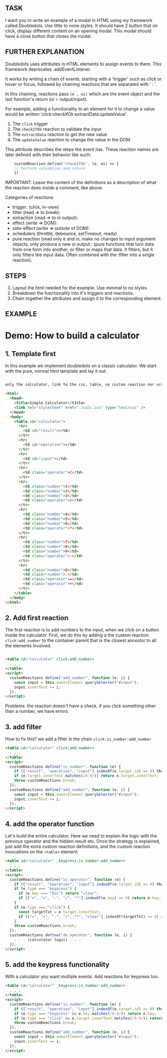 
## TASK ##

I want you to write an example of a modal in HTML using my framework called Doubledots.  Use little to none styles. It should have 2 button that on click, display different content on an opening modal. This modal should have a close button that closes the modal.

## FURTHER EXPLANATION ##

Doubledots uses attributes in HTML elements to assign events to them. This framework deprecates .addEventListener.

It works by writing a chain of events, starting with a 'trigger' such as click or hover or focus, followed by chaining reactions that are separated with ' : '. 

In this chaining, reactions pass `(e , oi)` which are the event object and the last function's return (oi = output/input).

For example, adding a functionality to an element for it to change a value would be written 'click:checkIfOk:extractData:updateValue'. 

1. The `click` trigger
2. The `checkIfOk` reaction to validate the input
3. The `extractData` reaction to get the new value
4. The `updateValue` reaction to change the value in the DOM

This attribute describes the steps the event has. These reaction names are later defined with their behavior like such: 

```js
    customReaction.define('checkIfOk', (e, oi) => {
    // Perform validation and return
    })
```

IMPORTANT: Leave the content of the definitions as a description of what the reaction does inside a comment, like above.

Categories of reactions

- trigger: (click, in-view)
- filter (read => to break):
- extraction (read => to oi output):
- effect (write => DOM):
- side-effect (write => outside of DOM):
- schedulers (throttle, debounce, setTimeout, ready)
- pure reaction (read only e and oi, make no changes to input argument objects, only produce a new oi output.: (pure functions that turn data from one form into another, or filter or maps that data. It fitlers, but it only filters the input data. Often combined with the :filter into a single reaction).

## STEPS ##

1. Layout the html needed for the example. Use minimal to no styles.
2. Breakdown the functionality into it's triggers and reactions.
3. Chain together the attributes and assign it to the corresponding element.


## EXAMPLE ##

# Demo: How to build a calculator

## 1. Template first

In this example we implement doubledots on a classic calculator. We start with the pure, normal html template and lay it out:

```html

only the calculator, link to the css, table, no custom reaction nor script

<html>
  <head>
    <title>Simple Calculator</title>
    <link rel="stylesheet" href="./calc.css" type="text/css" />
  </head>
  <body>
    <table id="calculator">
      <tr>
        <td id="result"></td>
      </tr>
      <tr>
        <td id="operation"></td>
      </tr>
      <tr>
        <td id="input"></td>
      </tr>
      <tr>
        <td class="operator">C</td>
      </tr>
      <tr>
        <td class="number">1</td>
        <td class="number">2</td>
        <td class="number">3</td>
        <td class="operator">/</td>
      </tr>
      <tr>
        <td class="number">4</td>
        <td class="number">5</td>
        <td class="number">6</td>
        <td class="operator">*</td>
      </tr>
      <tr>
        <td class="number">7</td>
        <td class="number">8</td>
        <td class="number">9</td>
        <td class="operator">-</td>
      </tr>
      <tr>
        <td class="number">0</td>
        <td class="number">.</td>
        <td class="operator">=</td>
        <td class="operator">+</td>
      </tr>
    </table>
  </body>
</html>
```

## 2. Add first reaction

The first reaciton is to add numbers to the input, when we click on a button inside the calculator. First, we do this by adding a the custom reaction `click:add_number` to the container parent that is the closest ancestor to all the elements involved.

```html

<table id="calculator" click:add_number>
  . . .
</table>
<script>
  customReactions.define("add_number", function (e, i) {
    const input = this.ownerElement.querySelector("#input");
    input.innerText += i;
  });
</script>
```

Problems: the reaction doesn't have a check. if you click something other than a number, we have errors.
## 3. add filter

How to fix this? we add a filter in the chain `click:is_number:add_number`

```html
<table id="calculator" click:add_number>
  . . .
</table>
<script>
  customReactions.define("is_number", function (e) {
    if (["result", "operation", "input"].indexOf(e.target.id) >= 0) throw customReactions.break;
    if (e.target.innerText.matches(/0-9/)) return e.target.innerText;
    throw customReactions.break;
  });
  customReactions.define("add_number", function (e, i) {
    const input = this.ownerElement.querySelector("#input");
    input.innerText += i;
  });
</script>
```
## 4. add the operator function

Let's build the entire calculator. Here we need to explain the logic with the previous operator and the hidden result etc. Once the strategy is explained, just add the extra custom reaction definitions, and the custom reaction invocations on the `<table>` element.

```html
<table id="calculator" _keypress:is_number:add_number>
  . . .
</table>
<script>
  customReactions.define("is_operator", function (e) {
    if (["result", "operation", "input"].indexOf(e.target.id) >= 0) throw customReactions.break;
    if (e.type === "keypress") {
      if (e.key === "Esc") return "clear";
      if (["=", "+", "-", "/", "*"].indexOf(e.key) >= 0) return e.key;
    }
    if (e.type === "click") {
      const targetTxt = e.target.innerText;
      if (["=", "+", "-", "/", "*", "clear"].indexOf(targetTxt) >= 0) return targetTxt;
    }
    throw customReactions.break;
  });
  customReactions.define("do_operator", function (e, i) {
    . . . (calculator logic) . . .
  });
</script>
```

## 5. add the keypress functionality

With a calculator you want multiple events. Add reactions for keypress too.

```html
<table id="calculator" _keypress:is_number:add_number>
  . . .
</table>
<script>
  customReactions.define("is_number", function (e) {
    if (["result", "operation", "input"].indexOf(e.target.id) >= 0) throw customReactions.break;
    if (e.type === "keypress" && e.key.matches(/0-9/)) return e.key;
    if (e.type === "click" && e.target.innerText.matches(/0-9/)) return e.target.innerText;
    throw customReactions.break;
  });
  customReactions.define("add_number", function (e, i) {
    const input = this.ownerElement.querySelector("#input");
    input.innerText += i;
  });
</script>
```